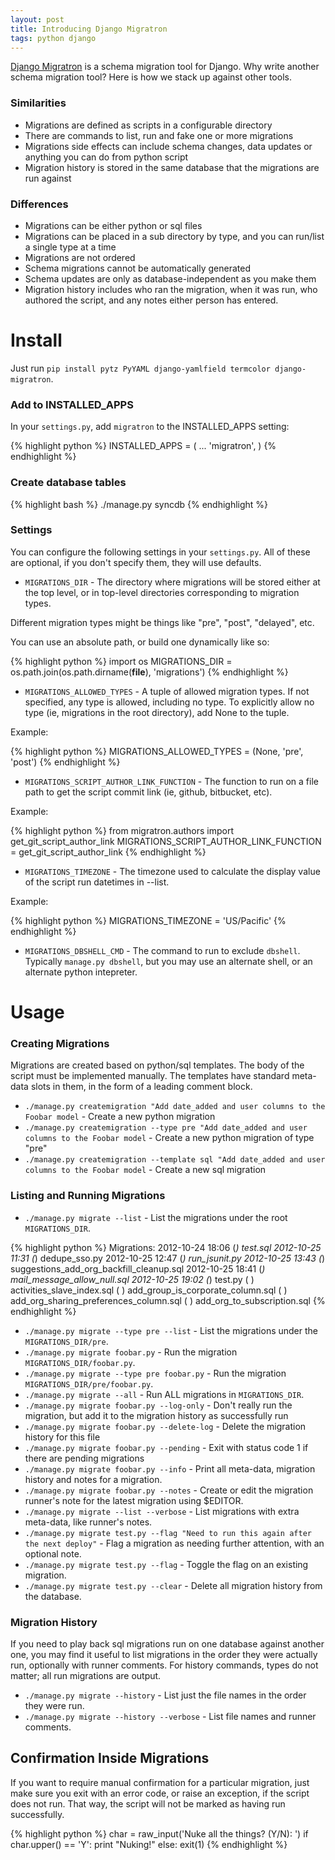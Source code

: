 ```yaml
---
layout: post
title: Introducing Django Migratron
tags: python django
---
```


[Django Migratron](https://github.com/chase-seibert/django-migratron) is a schema migration tool for Django. Why write another schema migration tool? Here is how we stack up against other tools.

### Similarities

- Migrations are defined as scripts in a configurable directory
- There are commands to list, run and fake one or more migrations
- Migrations side effects can include schema changes, data updates or anything you can do from python script
- Migration history is stored in the same database that the migrations are run against

### Differences

- Migrations can be either python or sql files
- Migrations can be placed in a sub directory by type, and you can run/list a single type at a time
- Migrations are not ordered
- Schema migrations cannot be automatically generated
- Schema updates are only as database-independent as you make them
- Migration history includes who ran the migration, when it was run, who authored the script, and any notes either person has entered.

# Install

Just run `pip install pytz PyYAML django-yamlfield termcolor django-migratron`.

### Add to INSTALLED_APPS

In your `settings.py`, add `migratron` to the INSTALLED_APPS setting:

{% highlight python %}
INSTALLED_APPS = (
    ...
    'migratron',
    )
{% endhighlight %}

### Create database tables

{% highlight bash %}
./manage.py syncdb
{% endhighlight %}

### Settings

You can configure the following settings in your `settings.py`. All of these are optional, if you don't specify them, they will use defaults.

- `MIGRATIONS_DIR` - The directory where migrations will be stored either at the top level, or in top-level directories corresponding to migration types.

Different migration types might be things like "pre", "post", "delayed", etc.

You can use an absolute path, or build one dynamically like so:

{% highlight python %}
import os
MIGRATIONS_DIR = os.path.join(os.path.dirname(__file__), 'migrations')
{% endhighlight %}

- `MIGRATIONS_ALLOWED_TYPES` - A tuple of allowed migration types. If not specified, any type is allowed, including no type.
To explicitly allow no type (ie, migrations in the root directory), add None to the tuple.

Example:

{% highlight python %}
MIGRATIONS_ALLOWED_TYPES = (None, 'pre', 'post')
{% endhighlight %}

- `MIGRATIONS_SCRIPT_AUTHOR_LINK_FUNCTION` - The function to run on a file path to get the script commit link (ie, github, bitbucket, etc).

Example:

{% highlight python %}
from migratron.authors import get_git_script_author_link
MIGRATIONS_SCRIPT_AUTHOR_LINK_FUNCTION = get_git_script_author_link
{% endhighlight %}

- `MIGRATIONS_TIMEZONE` - The timezone used to calculate the display value of the script run datetimes in --list.

Example:

{% highlight python %}
MIGRATIONS_TIMEZONE = 'US/Pacific'
{% endhighlight %}

- `MIGRATIONS_DBSHELL_CMD` - The command to run to exclude `dbshell`. Typically `manage.py dbshell`, but you may use an
alternate shell, or an alternate python intepreter.

# Usage

### Creating Migrations

Migrations are created based on python/sql templates. The body of the script must be implemented manually. The templates have standard meta-data slots in them, in the form of a leading comment block.

- `./manage.py createmigration "Add date_added and user columns to the Foobar model` - Create a new python migration
- `./manage.py createmigration --type pre "Add date_added and user columns to the Foobar model` - Create a new python migration of type "pre"
- `./manage.py createmigration --template sql "Add date_added and user columns to the Foobar model` - Create a new sql migration

### Listing and Running Migrations

- `./manage.py migrate --list` - List the migrations under the root `MIGRATIONS_DIR`.


{% highlight python %}
Migrations:
2012-10-24 18:06 (*) test.sql
2012-10-25 11:31 (*) dedupe_sso.py
2012-10-25 12:47 (*) run_jsunit.py
2012-10-25 13:43 (*) suggestions_add_org_backfill_cleanup.sql
2012-10-25 18:41 (*) mail_message_allow_null.sql
2012-10-25 19:02 (*) test.py
                 ( ) activities_slave_index.sql
                 ( ) add_group_is_corporate_column.sql
                 ( ) add_org_sharing_preferences_column.sql
                 ( ) add_org_to_subscription.sql
{% endhighlight %}

- `./manage.py migrate --type pre --list` - List the migrations under the `MIGRATIONS_DIR/pre`.
- `./manage.py migrate foobar.py` - Run the migration `MIGRATIONS_DIR/foobar.py`.
- `./manage.py migrate --type pre foobar.py` - Run the migration `MIGRATIONS_DIR/pre/foobar.py`.
- `./manage.py migrate --all` - Run ALL migrations in `MIGRATIONS_DIR`.
- `./manage.py migrate foobar.py --log-only` - Don't really run the migration, but add it to the migration history as successfully run
- `./manage.py migrate foobar.py --delete-log` - Delete the migration history for this file
- `./manage.py migrate foobar.py --pending` - Exit with status code 1 if there are pending migrations
- `./manage.py migrate foobar.py --info` - Print all meta-data, migration history and notes for a migration.
- `./manage.py migrate foobar.py --notes` - Create or edit the migration runner's note for the latest migration using $EDITOR.
- `./manage.py migrate --list --verbose` - List migrations with extra meta-data, like runner's notes.
- `./manage.py migrate test.py --flag "Need to run this again after the next deploy"` - Flag a migration as needing further attention, with an optional note.
- `./manage.py migrate test.py --flag` - Toggle the flag on an existing migration.
- `./manage.py migrate test.py --clear` - Delete all migration history from the database.


### Migration History

If you need to play back sql migrations run on one database against another one, you may find it useful to list migrations in the order they were actually run, optionally with runner comments. For history commands, types do not matter; all run migrations are output.

- `./manage.py migrate --history` - List just the file names in the order they were run.
- `./manage.py migrate --history --verbose` - List file names and runner comments.

## Confirmation Inside Migrations

If you want to require manual confirmation for a particular migration, just make sure you exit
with an error code, or raise an exception, if the script does not run. That way, the script will
not be marked as having run successfully.

{% highlight python %}
char = raw_input('Nuke all the things? (Y/N): ')
if char.upper() == 'Y':
    print "Nuking!"
else:
    exit(1)
{% endhighlight %}

